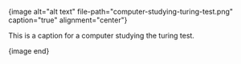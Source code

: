 {image alt="alt text" file-path="computer-studying-turing-test.png" caption="true" alignment="center"}

This is a caption for a computer studying the turing test.

{image end}

